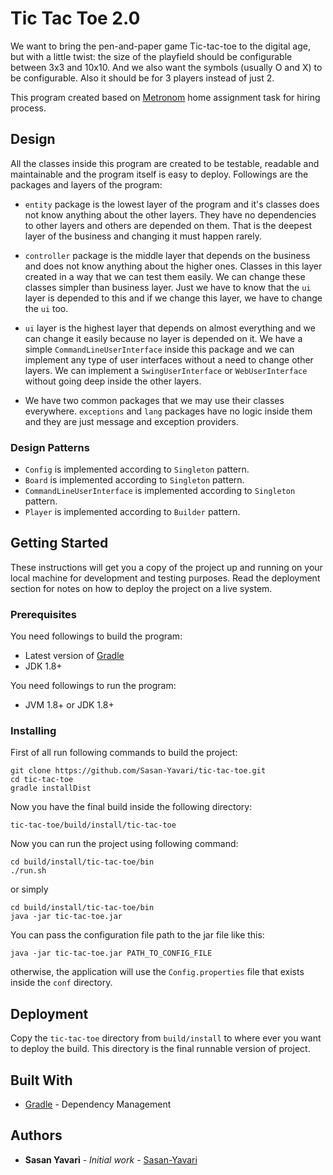# Tic Tac Toe 2.0

We want to bring the pen-and-paper game Tic-tac-toe to the digital age,
but with a little twist: the size of the playfield should be
configurable between 3x3 and 10x10. And we also want the symbols
(usually O and X) to be configurable. Also it should be for 3 players
instead of just 2.

This program created based on [Metronom](https://www.metronom.com/) home assignment task for hiring process.

## Design

All the classes inside this program are created to be testable, readable and maintainable and the program itself is easy to deploy.
Followings are the packages and layers of the program:

- `entity` package is the lowest layer of the program and it's classes does not know anything about the other layers.
They have no dependencies to other layers and others are depended on them. That is the deepest layer of the business
and changing it must happen rarely.

- `controller` package is the middle layer that depends on the business and does not know anything about the higher ones.
Classes in this layer created in a way that we can test them easily. We can change these classes simpler than business layer.
Just we have to know that the `ui` layer is depended to this and if we change this layer, we have to change the `ui` too.

- `ui` layer is the highest layer that depends on almost everything and we can change it easily because no layer is depended on it.
We have a simple `CommandLineUserInterface` inside this package and we can implement any type of user interfaces without
a need to change other layers. We can implement a `SwingUserInterface` or `WebUserInterface` without going deep inside the other layers.

- We have two common packages that we may use their classes everywhere. `exceptions` and `lang` packages have no logic inside
them and they are just message and exception providers.

### Design Patterns

- `Config` is implemented according to `Singleton` pattern.
- `Board` is implemented according to `Singleton` pattern.
- `CommandLineUserInterface` is implemented according to `Singleton` pattern.
- `Player` is implemented according to `Builder` pattern.

## Getting Started

These instructions will get you a copy of the project up and running on your local machine for development and testing purposes.
Read the deployment section for notes on how to deploy the project on a live system.

### Prerequisites

You need followings to build the program:
- Latest version of [Gradle](https://gradle.org/)
- JDK 1.8+

You need followings to run the program:
- JVM 1.8+ or JDK 1.8+

### Installing

First of all run following commands to build the project:
```
git clone https://github.com/Sasan-Yavari/tic-tac-toe.git
cd tic-tac-toe
gradle installDist
```

Now you have the final build inside the following directory:
```
tic-tac-toe/build/install/tic-tac-toe
```

Now you can run the project using following command:
```
cd build/install/tic-tac-toe/bin
./run.sh
```

or simply
```
cd build/install/tic-tac-toe/bin
java -jar tic-tac-toe.jar
```

You can pass the configuration file path to the jar file like this:
```
java -jar tic-tac-toe.jar PATH_TO_CONFIG_FILE
```

otherwise, the application will use the `Config.properties` file that exists inside the `conf` directory.

## Deployment

Copy the `tic-tac-toe` directory from `build/install` to where ever you want to deploy the build. This directory is the final runnable version of project.

## Built With

* [Gradle](https://gradle.org/) - Dependency Management

## Authors

* **Sasan Yavari** - *Initial work* - [Sasan-Yavari](https://github.com/Sasan-Yavari)